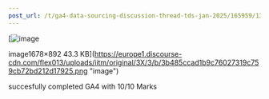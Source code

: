 ```yaml
---
post_url: /t/ga4-data-sourcing-discussion-thread-tds-jan-2025/165959/132
---
```

[![image](https://europe1.discourse-cdn.com/flex013/uploads/iitm/optimized/3X/3/b/3b485ccad1b9c76027319c759cb72bd212d17925_2_690x366.png)

image1678×892 43.3 KB](https://europe1.discourse-cdn.com/flex013/uploads/iitm/original/3X/3/b/3b485ccad1b9c76027319c759cb72bd212d17925.png "image")

  
succesfully completed GA4 with 10/10 Marks
